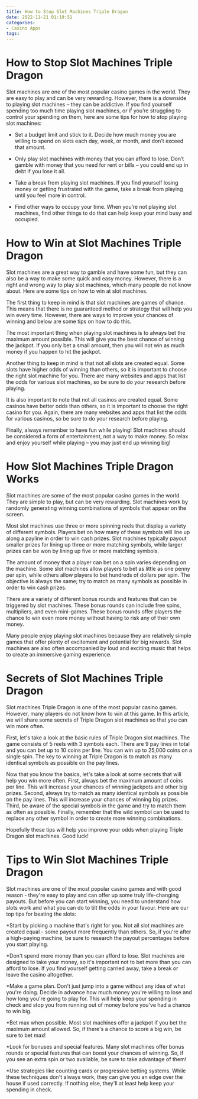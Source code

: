 ```yaml
---
title: How to Stop Slot Machines Triple Dragon 
date: 2022-11-21 01:19:51
categories:
- Casino Apps
tags:
---
```



#  How to Stop Slot Machines Triple Dragon 

Slot machines are one of the most popular casino games in the world. They are easy to play and can be very rewarding. However, there is a downside to playing slot machines – they can be addictive. If you find yourself spending too much time playing slot machines, or if you’re struggling to control your spending on them, here are some tips for how to stop playing slot machines:

- Set a budget limit and stick to it. Decide how much money you are willing to spend on slots each day, week, or month, and don’t exceed that amount.

- Only play slot machines with money that you can afford to lose. Don’t gamble with money that you need for rent or bills – you could end up in debt if you lose it all.

- Take a break from playing slot machines. If you find yourself losing money or getting frustrated with the game, take a break from playing until you feel more in control.

- Find other ways to occupy your time. When you’re not playing slot machines, find other things to do that can help keep your mind busy and occupied.

#  How to Win at Slot Machines Triple Dragon 

Slot machines are a great way to gamble and have some fun, but they can also be a way to make some quick and easy money. However, there is a right and wrong way to play slot machines, which many people do not know about. Here are some tips on how to win at slot machines.

The first thing to keep in mind is that slot machines are games of chance. This means that there is no guaranteed method or strategy that will help you win every time. However, there are ways to improve your chances of winning and below are some tips on how to do this.

The most important thing when playing slot machines is to always bet the maximum amount possible. This will give you the best chance of winning the jackpot. If you only bet a small amount, then you will not win as much money if you happen to hit the jackpot.

Another thing to keep in mind is that not all slots are created equal. Some slots have higher odds of winning than others, so it is important to choose the right slot machine for you. There are many websites and apps that list the odds for various slot machines, so be sure to do your research before playing.

It is also important to note that not all casinos are created equal. Some casinos have better odds than others, so it is important to choose the right casino for you. Again, there are many websites and apps that list the odds for various casinos, so be sure to do your research before playing.

Finally, always remember to have fun while playing! Slot machines should be considered a form of entertainment, not a way to make money. So relax and enjoy yourself while playing – you may just end up winning big!

#  How Slot Machines Triple Dragon Works 

Slot machines are some of the most popular casino games in the world. They are simple to play, but can be very rewarding. Slot machines work by randomly generating winning combinations of symbols that appear on the screen. 

Most slot machines use three or more spinning reels that display a variety of different symbols. Players bet on how many of these symbols will line up along a payline in order to win cash prizes. Slot machines typically payout smaller prizes for lining up three or more matching symbols, while larger prizes can be won by lining up five or more matching symbols. 

The amount of money that a player can bet on a spin varies depending on the machine. Some slot machines allow players to bet as little as one penny per spin, while others allow players to bet hundreds of dollars per spin. The objective is always the same; try to match as many symbols as possible in order to win cash prizes. 

There are a variety of different bonus rounds and features that can be triggered by slot machines. These bonus rounds can include free spins, multipliers, and even mini-games. These bonus rounds offer players the chance to win even more money without having to risk any of their own money. 

Many people enjoy playing slot machines because they are relatively simple games that offer plenty of excitement and potential for big rewards. Slot machines are also often accompanied by loud and exciting music that helps to create an immersive gaming experience.

#  Secrets of Slot Machines Triple Dragon 

Slot machines Triple Dragon is one of the most popular casino games. However, many players do not know how to win at this game. In this article, we will share some secrets of Triple Dragon slot machines so that you can win more often. 

First, let's take a look at the basic rules of Triple Dragon slot machines. The game consists of 5 reels with 3 symbols each. There are 9 pay lines in total and you can bet up to 10 coins per line. You can win up to 25,000 coins on a single spin. The key to winning at Triple Dragon is to match as many identical symbols as possible on the pay lines. 

Now that you know the basics, let's take a look at some secrets that will help you win more often. First, always bet the maximum amount of coins per line. This will increase your chances of winning jackpots and other big prizes. Second, always try to match as many identical symbols as possible on the pay lines. This will increase your chances of winning big prizes. Third, be aware of the special symbols in the game and try to match them as often as possible. Finally, remember that the wild symbol can be used to replace any other symbol in order to create more winning combinations. 

Hopefully these tips will help you improve your odds when playing Triple Dragon slot machines. Good luck!

#  Tips to Win Slot Machines Triple Dragon

Slot machines are one of the most popular casino games and with good reason - they're easy to play and can offer up some truly life-changing payouts. But before you can start winning, you need to understand how slots work and what you can do to tilt the odds in your favour. Here are our top tips for beating the slots:

*Start by picking a machine that's right for you. Not all slot machines are created equal - some payout more frequently than others. So, if you're after a high-paying machine, be sure to research the payout percentages before you start playing.

*Don't spend more money than you can afford to lose. Slot machines are designed to take your money, so it's important not to bet more than you can afford to lose. If you find yourself getting carried away, take a break or leave the casino altogether.

*Make a game plan. Don't just jump into a game without any idea of what you're doing. Decide in advance how much money you're willing to lose and how long you're going to play for. This will help keep your spending in check and stop you from running out of money before you've had a chance to win big.

*Bet max when possible. Most slot machines offer a jackpot if you bet the maximum amount allowed. So, if there's a chance to score a big win, be sure to bet max!

*Look for bonuses and special features. Many slot machines offer bonus rounds or special features that can boost your chances of winning. So, if you see an extra spin or two available, be sure to take advantage of them!

*Use strategies like counting cards or progressive betting systems. While these techniques don't always work, they can give you an edge over the house if used correctly. If nothing else, they'll at least help keep your spending in check.